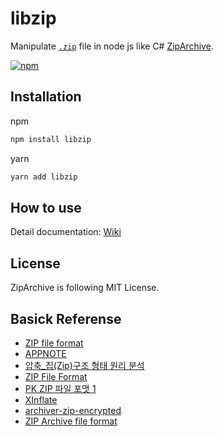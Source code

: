 # libzip

Manipulate [`.zip`](https://en.wikipedia.org/wiki/ZIP_(file_format)) file in node js like C# [ZipArchive](https://docs.microsoft.com/en-us/dotnet/api/system.io.compression.ziparchive?view=net-5.0).

[![npm](https://nodei.co/npm/libzip.png?global=true)](https://npm.im/libzip)


## Installation

npm
```sh
npm install libzip
```

yarn
```sh
yarn add libzip
```

## How to use

Detail documentation: [Wiki](https://github.com/raravel/libzip/wiki)


## License
ZipArchive is following MIT License.

## Basick Referense

  - [ZIP file format](https://en.wikipedia.org/wiki/ZIP_(file_format))
  - [APPNOTE](https://pkware.cachefly.net/webdocs/casestudies/APPNOTE.TXT)
  - [압축_집(Zip)구조 형태 원리 분석](https://jmoon.co.kr/48)
  - [ZIP File Format](https://m.blog.naver.com/koromoon/220612641115)
  - [PK ZIP 파일 포맷 1](https://ucdwuw.tistory.com/30)
  - [XInflate](http://kippler.com/xinflate/)
  - [archiver-zip-encrypted](https://github.com/artem-karpenko/archiver-zip-encrypted)
  - [ZIP Archive file format](https://nightohl.tistory.com/entry/ZIP-Archive-file-format)
